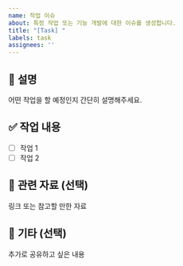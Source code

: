 ```yaml
---
name: 작업 이슈
about: 특정 작업 또는 기능 개발에 대한 이슈를 생성합니다.
title: "[Task] "
labels: task
assignees: ''
---
```


## 📝 설명
어떤 작업을 할 예정인지 간단히 설명해주세요.

## ✅ 작업 내용
- [ ] 작업 1
- [ ] 작업 2

## 📎 관련 자료 (선택)
링크 또는 참고할 만한 자료

## 💬 기타 (선택)
추가로 공유하고 싶은 내용